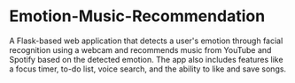# Emotion-Music-Recommendation
A Flask-based web application that detects a user's emotion through facial recognition using a webcam and recommends music from YouTube and Spotify based on the detected emotion. The app also includes features like a focus timer, to-do list, voice search, and the ability to like and save songs.
